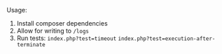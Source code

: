 Usage:

1. Install composer dependencies
2. Allow for writing to `/logs`
3. Run tests:
`index.php?test=timeout`
`index.php?test=execution-after-terminate`
